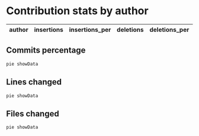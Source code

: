 # Contribution stats by author 
|author|insertions|insertions_per|deletions|deletions_per|files|files_per|commits|commits_per|lines_changed|lines_changed_per|
|---|---|---|---|---|---|---|---|---|---|---|

## Commits percentage
```mermaid
pie showData
```

## Lines changed
```mermaid
pie showData
```

## Files changed
```mermaid
pie showData
```
